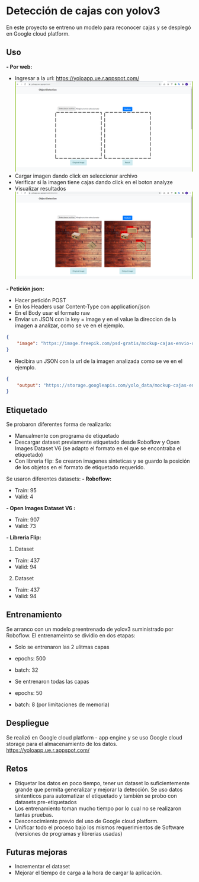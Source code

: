 # Detección de cajas con yolov3

En este proyecto se entreno un modelo para reconocer cajas y se desplegó en Google cloud platform.

## Uso
**- Por web:**
 - Ingresar a la url: https://yoloapp.ue.r.appspot.com/
 ![index_image](https://github.com/HeimerR/obj_detect/blob/main/imagenes_github/1.png)
 - Cargar imagen dando click en seleccionar archivo
 - Verificar si la imagen tiene cajas dando click en el boton analyze
 - Visualizar resultados
 ![detection_image](https://github.com/HeimerR/obj_detect/blob/main/imagenes_github/2.png)


**- Petición json:**
 - Hacer petición POST
 - En los Headers usar Content-Type con application/json
 - En el Body usar el formato raw
 - Enviar un JSON con la key = image y en el value la direccion de la imagen a analizar, como se ve en el ejemplo.
```json
{
	"image": "https://image.freepik.com/psd-gratis/mockup-cajas-envio-diferentes-tamanos_23-2147861796.jpg"
}
```
 - Recibira un JSON con la url de la imagen analizada como se ve en el ejemplo.
```json
{
    "output": "https://storage.googleapis.com/yolo_data/mockup-cajas-envio-diferentes-tamanos_23-2147861796.jpg.analized.jpg"
}
```

## Etiquetado
Se probaron diferentes forma de realizarlo:
- Manualmente con programa de etiquetado
- Descargar dataset previamente etiquetado desde Roboflow y Open Images Dataset V6 (se adapto el formato en el que se encontraba el etiquetado)
- Con libreria flip: Se crearon imagenes sinteticas y se guardo la posición de los objetos en el formato de etiquetado requerido.

Se usaron diferentes datasets:
**- Roboflow:**
 - Train: 95
 - Valid: 4

**- Open Images Dataset V6 :**
 - Train: 907
 - Valid: 73

**- Libreria Flip:**
1. Dataset
 - Train: 437
 - Valid: 94
 
2. Dataset
 - Train: 437
 - Valid: 94

## Entrenamiento
Se arranco con un modelo preentrenado de yolov3 suministrado por Roboflow. El entrenameinto se dividio en dos etapas:
- Solo se entrenaron las 2 ulitmas capas
 - epochs: 500
 - batch: 32

 
- Se entrenaron todas las capas
 - epochs: 50
 - batch: 8 (por limitaciones de memoria)

## Despliegue
Se realizó en Google cloud platform - app engine y se uso Google cloud storage para el almacenamiento de los datos.
https://yoloapp.ue.r.appspot.com/

## Retos
- Etiquetar los datos en poco tiempo, tener un dataset lo suficientemente grande que permita generalizar y mejorar la detección. Se uso datos sintenticos para automatizar el etiquetado y también se probo con datasets pre-etiquetados
- Los entrenamiento toman mucho tiempo por lo cual no se realizaron tantas pruebas.
- Desconocimiento previo del uso de Google cloud platform.
- Unificar todo el proceso bajo los mismos requerimientos de Software (versiones de programas y librerias usadas)

## Futuras mejoras
- Incrementar el dataset
- Mejorar el tiempo de carga a la hora de cargar la aplicación.
